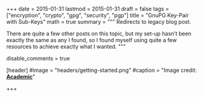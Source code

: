 +++
date = 2015-01-31
lastmod = 2015-01-31
draft = false
tags = ["encryption", "crypto", "gpg", "security", "pgp"]
title = "GnuPG Key-Pair with Sub-Keys"
math = true
summary = """
Redirects to legacy blog post.

There are quite a few other posts on this topic, but my set-up hasn’t been exactly the same as any I found, so I found myself using quite a few resources to achieve exactly what I wanted.
"""

disable_comments = true

[header]
#image = "headers/getting-started.png"
#caption = "Image credit: [**Academic**](https://github.com/gcushen/hugo-academic/)"

+++

<html>
  <head>
    <title>GnuPG Key-Pair with Sub-Keys</title>
    <link rel="canonical" href="https://binarymist.wordpress.com/2015/01/31/gnupg-key-pair-with-sub-keys/"/>
    <meta http-equiv="content-type" content="text/html; charset=utf-8"/>
    <meta http-equiv="refresh" content="3; url=https://binarymist.wordpress.com/2015/01/31/gnupg-key-pair-with-sub-keys/"/>
  </head>
</html>
